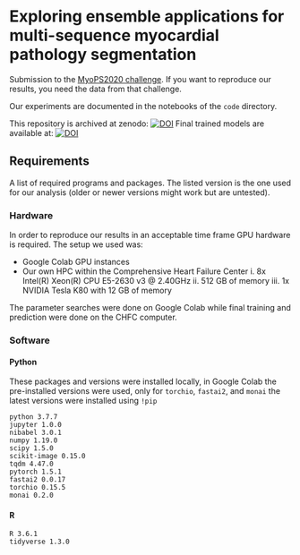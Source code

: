 # Exploring ensemble applications for multi-sequence myocardial pathology segmentation

Submission to the [MyoPS2020 challenge](http://www.sdspeople.fudan.edu.cn/zhuangxiahai/0/MyoPS20/).
If you want to reproduce our results, you need the data from that challenge.

Our experiments are documented in the notebooks of the `code` directory.

This repository is archived at zenodo: [![DOI](https://zenodo.org/badge/DOI/10.5281/zenodo.3982325.svg)](https://doi.org/10.5281/zenodo.3982325)
Final trained models are available at: [![DOI](https://zenodo.org/badge/DOI/10.5281/zenodo.3985837.svg)](https://doi.org/10.5281/zenodo.3985837)

## Requirements

A list of required programs and packages. The listed version is the one used for our analysis (older or newer versions might work but are untested).

### Hardware

In order to reproduce our results in an acceptable time frame GPU hardware is required. The setup we used was:

 - Google Colab GPU instances
 - Our own HPC within the Comprehensive Heart Failure Center i. 8x Intel(R) Xeon(R) CPU E5-2630 v3 @ 2.40GHz ii. 512 GB of memory iii. 1x NVIDIA Tesla K80 with 12 GB of memory
 
The parameter searches were done on Google Colab while final training and prediction were done on the CHFC computer.

### Software
#### Python

These packages and versions were installed locally, in Google Colab the pre-installed versions were used, only for `torchio`, `fastai2`, and `monai` the latest versions were installed using `!pip`

    python 3.7.7
    jupyter 1.0.0
    nibabel 3.0.1
    numpy 1.19.0
    scipy 1.5.0
    scikit-image 0.15.0
    tqdm 4.47.0
    pytorch 1.5.1
    fastai2 0.0.17
    torchio 0.15.5
    monai 0.2.0

#### R

    R 3.6.1
    tidyverse 1.3.0
